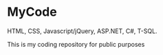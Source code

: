 MyCode
======

HTML, CSS, Javascript/jQuery, ASP.NET, C#, T-SQL.

This is my coding repository for public purposes
